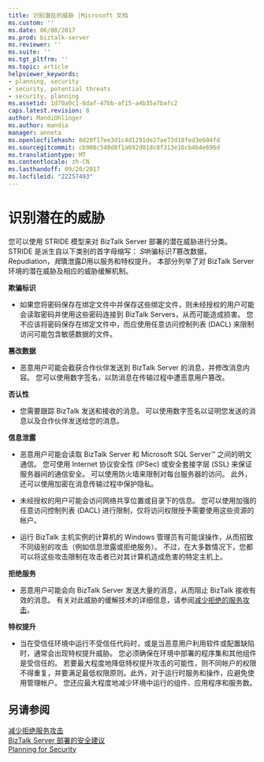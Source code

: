```yaml
---
title: 识别潜在的威胁 |Microsoft 文档
ms.custom: ''
ms.date: 06/08/2017
ms.prod: biztalk-server
ms.reviewer: ''
ms.suite: ''
ms.tgt_pltfrm: ''
ms.topic: article
helpviewer_keywords:
- planning, security
- security, potential threats
- security, planning
ms.assetid: 1d70a0c1-6daf-47bb-af15-a4b35a7bafc2
caps.latest.revision: 8
author: MandiOhlinger
ms.author: mandia
manager: anneta
ms.openlocfilehash: 8d20f17ee3d1c4d1291de27ae73d18fed3e604fd
ms.sourcegitcommit: cb908c540d8f1a692d01dc8f313e16cb4b4e696d
ms.translationtype: MT
ms.contentlocale: zh-CN
ms.lasthandoff: 09/20/2017
ms.locfileid: "22257493"
---
```

# <a name="identifying-potential-threats"></a>识别潜在的威胁
您可以使用 STRIDE 模型来对 BizTalk Server 部署的潜在威胁进行分类。 STRIDE 是派生自以下类别的首字母缩写： *S*哄骗标识*T*篡改数据， *R*epudiation，*我*璝泄露*D*用以服务和特权提升。 本部分列举了对 BizTalk Server 环境的潜在威胁及相应的威胁缓解机制。  
  
 **欺骗标识**  
  
-   如果您将密码保存在绑定文件中并保存这些绑定文件，则未经授权的用户可能会读取密码并使用这些密码连接到 BizTalk Servers，从而可能造成损害。 您不应该将密码保存在绑定文件中，而应使用任意访问控制列表 (DACL) 来限制访问可能包含敏感数据的文件。  
  
 **篡改数据**  
  
-   恶意用户可能会截获合作伙伴发送到 BizTalk Server 的消息，并修改消息内容。 您可以使用数字签名，以防消息在传输过程中遭恶意用户篡改。  
  
 **否认性**  
  
-   您需要跟踪 BizTalk 发送和接收的消息。 可以使用数字签名以证明您发送的消息以及合作伙伴发送给您的消息。  
  
 **信息泄露**  
  
-   恶意用户可能会读取 BizTalk Server 和 Microsoft SQL Server™ 之间的明文通信。 您可使用 Internet 协议安全性 (IPSec) 或安全套接字层 (SSL) 来保证服务器间的通信安全。 可以使用防火墙来限制对每台服务器的访问。 此外，还可以使用加密在消息传输过程中保护隐私。  
  
-   未经授权的用户可能会访问网络共享位置或目录下的信息。 您可以使用加强的任意访问控制列表 (DACL) 进行限制，仅将访问权限授予需要使用这些资源的帐户。  
  
-   运行 BizTalk 主机实例的计算机的 Windows 管理员有可能误操作，从而招致不同级别的攻击（例如信息泄露或拒绝服务）。 不过，在大多数情况下，您都可以将这些攻击限制在攻击者已对其计算机造成危害的特定主机上。  
  
 **拒绝服务**  
  
-   恶意用户可能会向 BizTalk Server 发送大量的消息，从而阻止 BizTalk 接收有效的消息。 有关对此威胁的缓解技术的详细信息，请参阅[减少拒绝的服务攻击](../core/mitigating-denial-of-service-attacks.md)。  
  
 **特权提升**  
  
-   当在受信任环境中运行不受信任代码时，或是当恶意用户利用软件或配置缺陷时，通常会出现特权提升威胁。 您必须确保在环境中部署的程序集和其他组件是受信任的。 若要最大程度地降低特权提升攻击的可能性，则不同帐户的权限不得重复，并要满足最低权限原则。此外，对于运行时服务和操作，应避免使用管理帐户。 您还应最大程度地减少环境中运行的组件、应用程序和服务数。  
  
## <a name="see-also"></a>另请参阅  
 [减少拒绝服务攻击](../core/mitigating-denial-of-service-attacks.md)   
 [BizTalk Server 部署的安全建议](../core/security-recommendations-for-a-biztalk-server-deployment.md)   
 [Planning for Security](../core/planning-for-security.md)